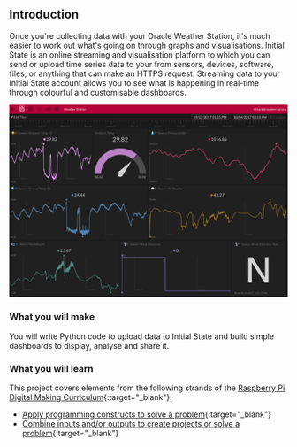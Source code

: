 ## Introduction

Once you're collecting data with your Oracle Weather Station, it's much easier to work out what's going on through graphs and visualisations. Initial State is an online streaming and visualisation platform to which you can send or upload time series data to your from sensors, devices, software, files, or anything that can make an HTTPS request. Streaming data to your Initial State account allows you to see what is happening in real-time through colourful and customisable dashboards.

![](images/image1.png)

### What you will make

You will write Python code to upload data to Initial State and build simple dashboards to display, analyse and share it.

### What you will learn


This project covers elements from the following strands of the [Raspberry Pi Digital Making Curriculum](http://rpf.io/curriculum){:target="_blank"}:

+ [Apply programming constructs to solve a problem](https://curriculum.raspberrypi.org/programming/developer/){:target="_blank"}
+ [Combine inputs and/or outputs to create projects or solve a problem](https://www.raspberrypi.org/curriculum/physical-computing/ddeveloper){:target="_blank"}
